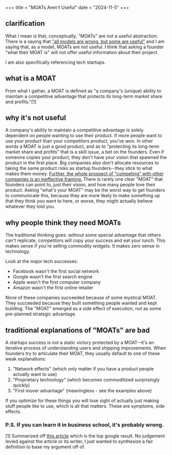 +++ 
title = "MOATs Aren't Useful" 
date = "2024-11-5" 
+++

## clarification
What I mean is that, conceptually, "MOATs" are not a useful abstraction. There is a saying that ["all models are wrong, but some are useful"](https://en.wikipedia.org/wiki/All_models_are_wrong) and I am saying that, as a model, MOATs are not useful. I think that asking a founder "what their MOAT is" will not offer useful information about their project.

I am also specifically referencing tech startups.  

## what is a MOAT
From what I gather, a MOAT is defined as "a company's (unique) ability to maintain a competitive advantage that protects its long-term market share and profits."[1]

## why it's not useful 
A company's ability to maintain a competitive advantage is solely dependent on people wanting to use their product. If more people want to use your product than your competitors product, you've won. In other words a MOAT is just a good product, and as to "protecting its long-term market share and profits" that is a skill issue, a bet on the founders. Even if someone copies your product, they don't have your vision that spawned the product in the first place. Big companies also don't allocate resources to taking the same product risks as startup founders--they stick to what makes them money.  [Further, the whole prospect of "competing" with other companies is an ineffective framing.](https://www.youtube.com/watch?app=desktop&v=3Fx5Q8xGU8k) There is rarely one clear "MOAT" that founders can point to, just their vision, and how many people love their product. Asking "what's your MOAT" may be the worst way to get founders to communicate this, because they are more likely to make something up that they think you want to here, or worse, they might actually believe whatever they told you.

## why people think they need MOATs 
The traditional thinking goes: without some special advantage that others can't replicate, competitors will copy your success and eat your lunch. This makes sense if you're selling commodity widgets. It makes zero sense in technology.

Look at the major tech successes:
-   Facebook wasn't the first social network
-   Google wasn't the first search engine
-   Apple wasn't the first computer company
-   Amazon wasn't the first online retailer

None of these companies succeeded because of some mystical MOAT. They succeeded because they built something people wanted and kept building. The "MOAT" emerged as a side effect of execution, not as some pre-planned strategic advantage.

## traditional explanations of "MOATs" are bad
A startups success is not a static victory protected by a MOAT--it's an iterative process of understanding users and shipping improvements. When founders try to articulate their MOAT, they usually default to one of these weak explanations:

1.  "Network effects" (which only matter if you have a product people actually want to use)
2.  "Proprietary technology" (which becomes commoditized surprisingly quickly)
3.  "First mover advantage" (meaningless - see the examples above)

If you optimize for these things you will lose sight of actually just making stuff people like to use, which is all that matters. These are symptoms, side effects. 

### P.S. If you can learn it in business school, it's probably wrong.  

[1] Summarized off [this article](https://www.keshav.wtf/post/moat) which is the top google result. No judgement levied against the article or its writer, I just wanted to synthesize a fair definition to base my argument off of. 


